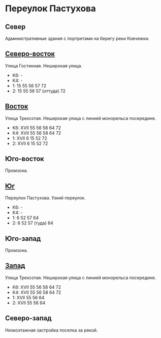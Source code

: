 # Переулок Пастухова

## Север

Административные здания с портретами на берегу реки Ковчежки.

## [Северо-восток](./10425077.md)

Улица Гостинная.
Неширокая улица.

* K6:   -
* K4:   -
* 1:    15  55  56  57  72
* 2:    15  55  56  57 (оттуда) 72

## [Восток](./10430080.md)

Улица Трехсотая.
Неширокая улица с линией монорельса посередине.

* K6:   XVII
        55  56  58  64  72
* K4:   XVII
        55  56  58  64  72
* 1:    XVII
        6   15  52  72
* 2:    XVII
        6   15  52  72

## Юго-восток

Промзона.

## [Юг](./10420085.md)

Переулок Пастухова.
Узкий переулок.

* K6:   -
* K4:   -
* 1:    6   52  57  64
* 2:    6   52  57 (туда)   64

## Юго-запад

Промзона.

## [Запад](./10410080.md)

Улица Трехсотая.
Неширокая улица с линией монорельса посередине.

* K6:   XVII
        55  56  58  64  72
* K4:   XVII
        55  56  58  64  72
* 1:    XVII
        55  56  64
* 2:    XVII
        55  56  64

## Северо-запад

Низкоэтажная застройка поселка за рекой.
